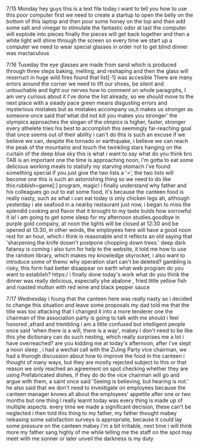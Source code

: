 7/15 Monday
hey guys this is a text file
today i want to tell you how to use this poor computer
first we need to create a startup to open the belly on the bottom of this laptop
and then poor some honey on the top
and then add some salt and vinegar to stimulate the fantastic odor
at last the computer will explode into pieces
finally the pieces will get back together
and then a white light will shine through the screen
so every time we start up a computer
we need to wear special glasses in order not to get blind
dinner was mactaculous



7/16 Tuseday
the eye glasses are made from sand
which is produced through three steps
baking, melting, and reshaping
and then the glass will reserruct in huge wild fires
found that list[-1] was accesible
There are many errors around the corner
we need to lift our shoes, be silent and untouchable and tight our nerves
how to comment on whole paragrphs, I am very curious about it
I've done the list already, so we should move to the next place with a sieady pace
green means disgusting errors and mysterious mistakes
but as mistakes accompany us,it makes us stronger
as someone once said that'what did not kill you makes you stronger'
the olympics approaches
the slogan of the olmpics is higher, faster, stronger every athelete tries his best to accomplish this seemingly far-reaching goal that once seems out of their ability
i can't do this is such an excuse
if we believe we can, despite the tornado or earthquake,
i believe we can reach the peak of the mountains and touch the twinkling stars hanging on the curtain of the deep blue sky
this is what i want to say
what do you think bro
TAB is an important one
the time is approaching noon, i'm gotta to eat some delicious working meals to statisfy my starving stomach 
i've found something special
if you just give the two lists a '=', the two lists will become one
this is such an astonishing thing
so we need to do like this:rubbish=game[:]
program, magic!
i finally understand why father and his colleagues go out to eat some food, it's because the canteen food is really nasty, such as what i can eat today is only chicken legs
ah, although yesterday i ate seafood in a nearby restaurant just now, i began to miss the splendid cooking and flavor that it brought to my taste bulds
how sorrowful it is!
i am going to get some sleep for my afternoon studies.goodbye
in purple gold company, at noon the lights will be closed at 12:30 and be opened at 13:30, in other words, the employees here will have a good noon rest for an hour, which i think is reasonable and it reflects an old saying that 'sharpening the knife dosen't postpone chopping down trees.'
deep dark fatansy is coming
i also turn for help to the website, it told me how to use the random library, which makes my knowledge skyrocket, i also want to introduce some of themc
why operation start can't be deleted?
gambling is risky, this form had better disappear on earth 
what web program do you want to establish? https:/
i finally done today's work what do you think
the dinner was really delicious, especially yhe abalone , fried little yellow fish and roasted mutton with red wine and black pepper sauce



7/17 Wednesday
i foung that the canteen here was really nasty
so i decided to change this situation
and leave some proposals
my dad told me that the title was too attacking that l changed it into a more tenderer one
the chairman of the association party is going to talk with me
should i feel honored ,afraid and trembling
i am a little confused
but intelligent people once said 'when there is a will, there is a way', mabey i don't need to be like this
yhe dictionary can do such nesting, which really surprises me a lot
i have overreached? are you kidding me
at today's afternoon, after i've slept a noon sleep , i had a wechat call with the ZiJing Party vice chairman, we had a thorogh discussion about how to improve the food in the canteen
i thought of many ways, but they are mostly rejected subject to this or that reason
we only reached an agreement on spot checking whether they are using Prefabricated dishes, if they do do the vice chairman will go and argue with them, a saint once said 'Seeing is believing, but hearing is not.'
he also said that we don't need to investigate on employees because the canteen manager knows all about the employees' appetite after one or two months
but one thing l really learnt today was every thing is made up of multiple aspects.
every time we made a significant decision, these can't be neglected
i then told this thing to my father, my father thought mabey releasing some satisfaction surveys is appropriate, because it could lay some pressure on the canteen
mabey i'm a bit irritable, next time i will think more
my father sang highly of me while telling me the staff on the spot may meet with me sonner or later
unveil the darkness is my duty












